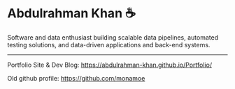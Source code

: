 # Abdulrahman Khan ☕
Software and data enthusiast building scalable data pipelines, automated testing solutions, and data-driven applications and back-end systems.

---
Portfolio Site & Dev Blog: https://abdulrahman-khan.github.io/Portfolio/

Old github profile: https://github.com/monamoe
